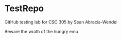 # TestRepo
GitHub testing lab for CSC 305 by Sean Abracia-Wendel

Beware the wrath of the hungry emu